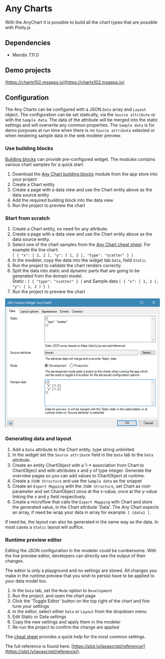 # Any Charts
With the AnyChart it is possible to build all the chart types that are possible with Plotly.js

## Dependencies
* Mendix 7.11.0

## Demo projects
[https://charts102.mxapps.io](https://charts102.mxapps.io)

## Configuration
The Any Charts can be configured with a JSON `Data` array and `Layout` object. The configuration can be set statically, via the `Source attribute` or with the `Sample data`. The data of the attribute will be merged into the static settings and will overwrite any common properties. The `Sample data` is for demo purposes at run time when there is no `Source attribute` selected or when rendering sample data in the web modeler preview.

### Use building blocks
[Building blocks](https://docs.mendix.com/refguide/building-block) can provide pre-configured widget. The modules contains various chart samples for a quick start.

1. Download the [Any Chart building blocks](https://appstore.home.mendix.com/link/app/106517/) module from the app store into your project
1. Create a Chart entity
1. Create a page with a data view and use the Chart entity above as the data source entity
1. Add the required building block into the data view
1. Run the project to preview the chart

### Start from scratch
1. Create a Chart entity, no need for any attribute.
1. Create a page with a data view and use the Chart entity above as the data source entity.
1. Select one of the chart samples from the [Any Chart cheat sheet](/AnyChartCheatSheet.md). For example the line chart:  
`[ { "x": [ 1, 2 ], "y": [ 1, 2 ], "type": "scatter" } ]`
1. In the modeler, copy the data into the widget tab `Data`, field `Static`
1. Run the project to validate the chart renders correctly
1. Split the data into static and dynamic parts that are going to be generated from the domain model.  
Static : `[ { "type": "scatter" } ]` and Sample data `[ { "x": [ 1, 2 ], "y": [ 1, 2 ] } ]`
1. Run the project to preview the chart

![Any Chart Configuration](/assets/cheatsheet/AnyChartConfiguration.png)

### Generating data and layout
1. Add a `Data` attribute to the Chart entity, type string unlimited
1. In the widget set the `Source attribute` field in the `Data` tab to the `Data` attribute.
1. Create an entity ChartObject with a 1-* association from Chart to ChartObject and with attributes x and y of type integer. Generate the overview pages so you can add values to ChartObject at runtime.
1. Create a `JSON Structure` and use the `Sample data` as the snippet
1. Create an `Export Mapping` with the `JSON Structure`, set Chart as root-parameter and set ChartObject once at the x-value, once at the y-value linking the x and y field respectively.
1. Create a microflow that calls the `Export Mapping` with Chart and store the generated value, in the Chart attribute 'Data'. The Any Chart expects an array, if need be wrap your data in array for example: `[ {data} ]`.

If need be, the layout can also be generated in the same way as the data. In most cases a `Static` layout will suffice.

### Runtime preview editor
Editing the JSON configuration in the modeler could be cumbersome. With the live preview editor, developers can directly see the output of their changes. 

The editor is only a playground and no settings are stored. All changes you make in the runtime preview that you wish to persist have to be applied to your data model too.

1. In the `Data` tab, set the `Mode` option to `Development`
1. Run the project, and open the chart page
1. Click the 'Toggle Editor' button on the top right of the chart and fine tune your settings
1. In the editor, select either `Data` or `Layout` from the dropdown menu
1. Edit Static or Data settings
1. Copy the new settings and apply them in the modeler
1. Re-run the project to confirm the change are applied

The [cheat sheet](/AdvancedCheatSheet.md) provides a quick help for the most common settings.

The full reference is found here: [https://plot.ly/javascript/reference/](https://plot.ly/javascript/reference/).
